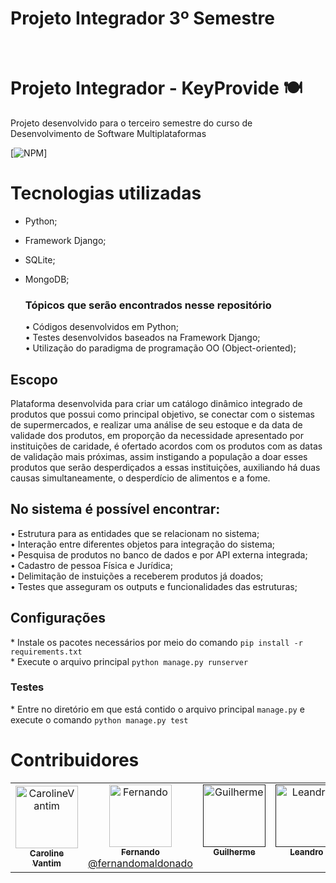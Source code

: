 <h1>Projeto Integrador 3º Semestre</h1>
<br>

# Projeto Integrador - KeyProvide 🍽️
Projeto desenvolvido para o terceiro semestre do curso de Desenvolvimento de Software Multiplataformas

[![NPM](https://img.shields.io/npm/l/react)]


# Tecnologias utilizadas
- Python;
- Framework Django;
- SQLite;
- MongoDB;
 
  <h3>Tópicos que serão encontrados nesse repositório<br></h3>
  • Códigos desenvolvidos em Python;<br>
  • Testes desenvolvidos baseados na Framework Django;<br>
  • Utilização do paradigma de programação OO (Object-oriented);<br>
  
## Escopo  
Plataforma desenvolvida para criar um catálogo dinâmico integrado de produtos que possui como principal objetivo, se conectar com o sistemas de supermercados, e realizar uma análise de seu estoque e da data de validade dos produtos, em proporção da necessidade apresentado por instituições de caridade, é ofertado acordos com os produtos com as datas de validação mais próximas, assim instigando a população a doar esses produtos que serão desperdiçados a essas instituições, auxiliando há duas causas simultaneamente, o desperdício de alimentos e a fome.
 
## No sistema é possível encontrar:
 •	Estrutura para as entidades que se relacionam no sistema; <br> 
 •	Interação entre diferentes objetos para integração do sistema; <br>
 •	Pesquisa de produtos no banco de dados e por API externa integrada; <br>
 •	Cadastro de pessoa Física e Jurídica; <br>
 •	Delimitação de instuições a receberem produtos já doados; <br>
 •	Testes que asseguram os outputs e funcionalidades das estruturas; <br>

## Configurações
\* Instale os pacotes necessários por meio do comando `pip install -r requirements.txt` <br>
\* Execute o arquivo principal `python manage.py runserver` <br> 

### Testes
\* Entre no diretório em que está contido o arquivo principal `manage.py` e execute o comando `python manage.py test`

<h1>Contribuidores</h1>
<table>
  <tr>
    <td align="center">
      <a href="https://github.com/CarolineVantim">
        <img src="https://avatars.githubusercontent.com/u/82098788?s=96&v=4" width="100px;" alt="CarolineVantim"/>
        <br />
        <sub>
          <b>Caroline Vantim</b>
        </sub>
       </a>
    </td> 
    <td align="center">
      <a href="https://github.com/Lifer18">
        <img src="https://avatars.githubusercontent.com/u/102481969?v=4" width="100px;" alt="Fernando"/>
        <br />
        <sub>
          <b>Fernando</b>
        </sub>
       </a>
       <br />
       <a href="https://www.linkedin.com/in/fernando-maldonado-fernandes/" title="Linkedin">@fernandomaldonado</a>
       <br />
    </td>
     <td align="center">
      <a href="">
        <img src="" width="100px;" alt="Guilherme"/>
        <br />
        <sub>
          <b>Guilherme</b>
        </sub>
       </a>
       <br />
       <a href="" title="Linkedin"></a>
       <br />
    </td>
     <td align="center">
      <a href="">
        <img src="https://avatars.githubusercontent.com/u/102560265?s=400&u=13682d7a6732f419bd58641344fd7e1c33c6bc61&v=4" width="100px;" alt="Leandro"/>
        <br />
        <sub>
          <b>Leandro</b>
        </sub>
       </a>
       <br />
       <a href="" title="Linkedin"></a>
       <br />
    </td>
    <td align="center">
      <a href="">
        <img src="https://avatars.githubusercontent.com/u/102560506?v=4" width="100px;" alt="Luca"/>
        <br/>
        <sub>
          <b>Luiza</b>
        </sub>
       </a>
       <br />
        <a href="" title="Linkedin"></a>
        <br />
    </td>
    <td align="center">
      <a href="">
        <img src="" width="100px;" alt="Valdelaine"/>
        <br />
        <sub>
          <b>Valdelaine</b>
        </sub>
       </a>
       <br />
        <a href="" title="Linkedin"></a>                                                           
       <br />                                                                                                                                              
    </td>  
  </tr>
  </table>
